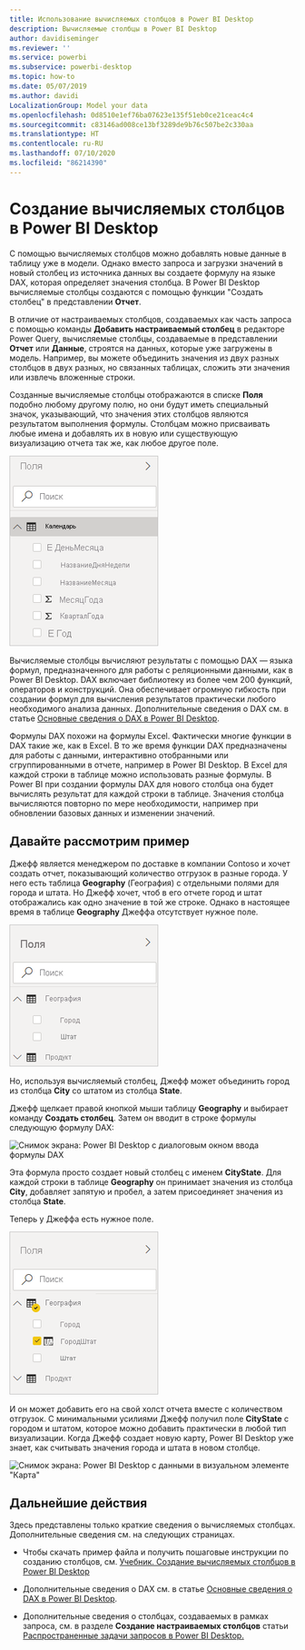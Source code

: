 ```yaml
---
title: Использование вычисляемых столбцов в Power BI Desktop
description: Вычисляемые столбцы в Power BI Desktop
author: davidiseminger
ms.reviewer: ''
ms.service: powerbi
ms.subservice: powerbi-desktop
ms.topic: how-to
ms.date: 05/07/2019
ms.author: davidi
LocalizationGroup: Model your data
ms.openlocfilehash: 0d8510e1ef76ba07623e135f51eb0ce21ceac4c4
ms.sourcegitcommit: c83146ad008ce13bf3289de9b76c507be2c330aa
ms.translationtype: HT
ms.contentlocale: ru-RU
ms.lasthandoff: 07/10/2020
ms.locfileid: "86214390"
---
```

# <a name="create-calculated-columns-in-power-bi-desktop"></a>Создание вычисляемых столбцов в Power BI Desktop
С помощью вычисляемых столбцов можно добавлять новые данные в таблицу уже в модели. Однако вместо запроса и загрузки значений в новый столбец из источника данных вы создаете формулу на языке DAX, которая определяет значения столбца. В Power BI Desktop вычисляемые столбцы создаются с помощью функции "Создать столбец" в представлении **Отчет**.

В отличие от настраиваемых столбцов, создаваемых как часть запроса с помощью команды **Добавить настраиваемый столбец** в редакторе Power Query, вычисляемые столбцы, создаваемые в представлении **Отчет** или **Данные**, строятся на данных, которые уже загружены в модель. Например, вы можете объединить значения из двух разных столбцов в двух разных, но связанных таблицах, сложить эти значения или извлечь вложенные строки.

Созданные вычисляемые столбцы отображаются в списке **Поля** подобно любому другому полю, но они будут иметь специальный значок, указывающий, что значения этих столбцов являются результатом выполнения формулы. Столбцам можно присваивать любые имена и добавлять их в новую или существующую визуализацию отчета так же, как любое другое поле.

![Снимок экрана: Power BI Desktop с вычисленными столбцами в области "Поля"](media/desktop-calculated-columns/calccolinpbid_fields.png)
 
Вычисляемые столбцы вычисляют результаты с помощью DAX — языка формул, предназначенного для работы с реляционными данными, как в Power BI Desktop. DAX включает библиотеку из более чем 200 функций, операторов и конструкций. Она обеспечивает огромную гибкость при создании формул для вычисления результатов практически любого необходимого анализа данных. Дополнительные сведения о DAX см. в статье [Основные сведения о DAX в Power BI Desktop](desktop-quickstart-learn-dax-basics.md).

Формулы DAX похожи на формулы Excel. Фактически многие функции в DAX такие же, как в Excel. В то же время функции DAX предназначены для работы с данными, интерактивно отобранными или сгруппированными в отчете, например в Power BI Desktop. В Excel для каждой строки в таблице можно использовать разные формулы. В Power BI при создании формулы DAX для нового столбца она будет вычислять результат для каждой строки в таблице. Значения столбца вычисляются повторно по мере необходимости, например при обновлении базовых данных и изменении значений.

## <a name="lets-look-at-an-example"></a>Давайте рассмотрим пример
Джефф является менеджером по доставке в компании Contoso и хочет создать отчет, показывающий количество отгрузок в разные города. У него есть таблица **Geography** (География) с отдельными полями для города и штата. Но Джефф хочет, чтоб в его отчете город и штат отображались как одно значение в той же строке. Однако в настоящее время в таблице **Geography** Джеффа отсутствует нужное поле.

![Снимок экрана: Power BI Desktop с фильтром Geography в области "Поля"](media/desktop-calculated-columns/calccolinpbid_cityandstatefields.png)

Но, используя вычисляемый столбец, Джефф может объединить город из столбца **City** со штатом из столбца **State**.

Джефф щелкает правой кнопкой мыши таблицу **Geography** и выбирает команду **Создать столбец**. Затем он вводит в строке формулы следующую формулу DAX:

![Снимок экрана: Power BI Desktop с диалоговым окном ввода формулы DAX](media/desktop-calculated-columns/calccolinpbid_formula.png)

Эта формула просто создает новый столбец с именем **CityState**. Для каждой строки в таблице **Geography** он принимает значения из столбца **City**, добавляет запятую и пробел, а затем присоединяет значения из столбца **State**.

Теперь у Джеффа есть нужное поле.

![Снимок экрана: Power BI Desktop с выбранным пунктом CityState в фильтре Geography в области "Поля"](media/desktop-calculated-columns/calccolinpbid_citystatefield.png)

И он может добавить его на свой холст отчета вместе с количеством отгрузок. С минимальными усилиями Джефф получил поле **CityState** с городом и штатом, которое можно добавить практически в любой тип визуализации. Когда Джефф создает новую карту, Power BI Desktop уже знает, как считывать значения города и штата в новом столбце.

![Снимок экрана: Power BI Desktop с данными в визуальном элементе "Карта"](media/desktop-calculated-columns/calccolinpbid_citystatemap.png)

## <a name="next-steps"></a>Дальнейшие действия
Здесь представлены только краткие сведения о вычисляемых столбцах. Дополнительные сведения см. на следующих страницах.

* Чтобы скачать пример файла и получить пошаговые инструкции по созданию столбцов, см. [Учебник. Создание вычисляемых столбцов в Power BI Desktop](desktop-tutorial-create-calculated-columns.md)

* Дополнительные сведения о DAX см. в статье [Основные сведения о DAX в Power BI Desktop](desktop-quickstart-learn-dax-basics.md).

* Дополнительные сведения о столбцах, создаваемых в рамках запроса, см. в разделе **Создание настраиваемых столбцов** статьи [Распространенные задачи запросов в Power BI Desktop.](desktop-common-query-tasks.md)  

